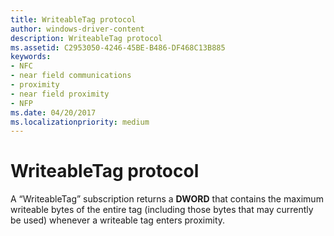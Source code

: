 ```yaml
---
title: WriteableTag protocol
author: windows-driver-content
description: WriteableTag protocol
ms.assetid: C2953050-4246-45BE-B486-DF468C13B885
keywords:
- NFC
- near field communications
- proximity
- near field proximity
- NFP
ms.date: 04/20/2017
ms.localizationpriority: medium
---
```


# WriteableTag protocol


A “WriteableTag” subscription returns a **DWORD** that contains the maximum writeable bytes of the entire tag (including those bytes that may currently be used) whenever a writeable tag enters proximity.

 

 





